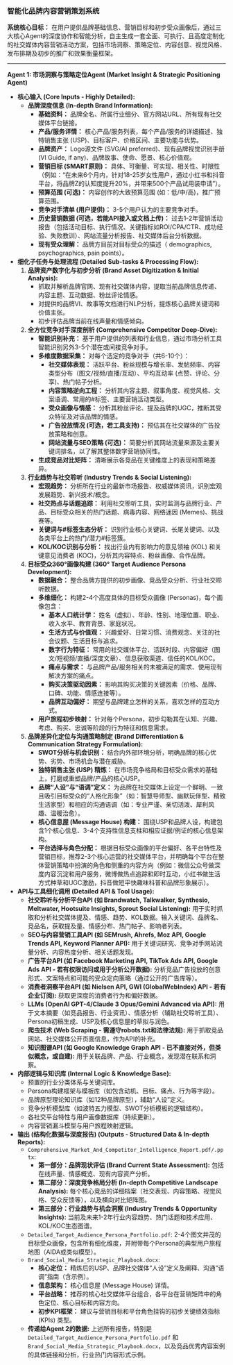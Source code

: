 ### 智能化品牌内容营销策划系统

**系统核心目标：** 在用户提供品牌基础信息、营销目标和初步受众画像后，通过三大核心Agent的深度协作和智能分析，自主生成一套全面、可执行、且高度定制化的社交媒体内容营销活动方案，包括市场洞察、策略定位、内容创意、视觉风格、发布排期及初步的推广和效果衡量框架。

---

**Agent 1: 市场洞察与策略定位Agent (Market Insight & Strategic Positioning Agent)**

* **核心输入 (Core Inputs - Highly Detailed):**
    * **品牌深度信息 (In-depth Brand Information):**
        * **基础资料：** 品牌全名、所属行业细分、官方网站URL、所有现有社交媒体平台链接。
        * **产品/服务详情：** 核心产品/服务列表，每个产品/服务的详细描述、独特销售主张 (USP)、目标客户、价格区间、主要功能与优势。
        * **品牌资产：** Logo源文件 (SVG/AI preferred)、现有品牌视觉识别手册 (VI Guide, if any)、品牌故事、使命、愿景、核心价值观。
        * **营销目标 (SMART原则)：** 具体、可衡量、可实现、相关性、时限性（例如：“在未来6个月内，针对18-25岁女性用户，通过小红书和抖音平台，将品牌Z的认知度提升20%，并带来500个产品试用装申请”）。
        * **预算范围 (可选)：** 内容创作的大致预算范围 (如：低/中/高)，推广预算范围。
        * **竞争对手清单 (用户提供)：** 3-5个用户认为的主要竞争对手。
        * **历史营销数据 (可选，若能API接入或文档上传)：** 过去1-2年营销活动报告（包括活动目标、执行情况、关键指标如ROI/CPA/CTR、成功经验、失败教训）、网站流量分析报告、社交媒体后台分析数据。
        * **现有受众理解：** 品牌方目前对目标受众的描述（ demographics, psychographics, pain points）。
* **细化子任务与处理流程 (Detailed Sub-tasks & Processing Flow):**
    1.  **品牌资产数字化与初步分析 (Brand Asset Digitization & Initial Analysis):**
        * 抓取并解析品牌官网、现有社交媒体内容，提取当前品牌信息传递、内容主题、互动数据、粉丝评论情感。
        * 对提供的品牌VI、故事等文档进行NLP分析，提炼核心品牌关键词和价值主张。
        * 初步评估品牌当前在线声量和情感倾向。
    2.  **全方位竞争对手深度剖析 (Comprehensive Competitor Deep-Dive):**
        * **智能识别补充：** 基于用户提供的列表和行业信息，通过市场分析工具智能识别另外3-5个潜在或间接竞争对手。
        * **多维度数据采集：** 对每个选定的竞争对手（共6-10个）：
            * **社交媒体表现：** 活跃平台、粉丝规模与增长率、发帖频率、内容类型分布（图文/视频/直播/互动）、平均互动率 (点赞、评论、分享)、热门帖子分析。
            * **内容策略逆向工程：** 分析其内容主题、叙事角度、视觉风格、文案语调、常用的#标签、主要营销活动类型。
            * **受众画像与情感：** 分析其粉丝评论、提及品牌的UGC，推断其受众特征及对该品牌的情感。
            * **广告投放情况 (可选，若工具支持)：** 预估其在社交媒体的广告投放策略和创意。
            * **网站流量与SEO策略 (可选)：** 简要分析其网站流量来源及主要关键词排名，以了解其整体数字营销协同性。
        * **生成竞品对比矩阵：** 清晰展示各竞品在关键维度上的表现和策略差异。
    3.  **行业趋势与社交聆听 (Industry Trends & Social Listening):**
        * **宏观趋势：** 分析所在行业的最新市场报告、权威媒体资讯，识别宏观发展趋势、新兴技术/概念。
        * **社交热点与话题追踪：** 利用社交聆听工具，实时监测与品牌行业、产品、目标受众相关的热门话题、病毒内容、网络迷因 (Memes)、挑战赛等。
        * **关键词与#标签生态分析：** 识别行业核心关键词、长尾关键词、以及各类平台上的热门/潜力#标签簇。
        * **KOL/KOC识别与分析：** 找出行业内有影响力的意见领袖 (KOL) 和关键意见消费者 (KOC)，分析其内容特点、粉丝画像、合作品牌。
    4.  **目标受众360°画像构建 (360° Target Audience Persona Development):**
        * **数据融合：** 整合品牌方提供的初步画像、竞品受众分析、行业社交聆听数据。
        * **多维细化：** 构建2-4个高度具体的目标受众画像 (Personas)，每个画像包含：
            * **基本人口统计学：** 姓名（虚拟）、年龄、性别、地理位置、职业、收入水平、教育背景、家庭状况。
            * **生活方式与价值观：** 兴趣爱好、日常习惯、消费观念、关注的社会议题、生活目标与追求。
            * **数字行为特征：** 常用的社交媒体平台、活跃时段、内容偏好（图文/短视频/直播/深度文章）、信息获取渠道、信任的KOL/KOC。
            * **痛点与需求：** 与品牌产品/服务相关的未被满足的需求、使用现有解决方案的痛点。
            * **购买决策驱动因素：** 影响其购买决策的关键因素（价格、品牌、口碑、功能、情感连接等）。
            * **品牌互动偏好：** 期望与品牌建立怎样的关系，喜欢怎样的互动方式。
        * **用户旅程初步映射：** 针对每个Persona，初步勾勒其在认知、兴趣、考虑、购买、忠诚等阶段的行为特征和信息需求。
    5.  **品牌差异化定位与沟通策略制定 (Brand Differentiation & Communication Strategy Formulation):**
        * **SWOT分析与机会识别：** 结合内外部环境分析，明确品牌的核心优势、劣势、市场机会与潜在威胁。
        * **独特销售主张 (USP) 精炼：** 在市场竞争格局和目标受众需求的基础上，打磨或重塑品牌/产品的核心USP。
        * **品牌“人设”与“语调”定义：** 为品牌在社交媒体上设定一个鲜明、一致且吸引目标受众的“人格化形象”（如：智慧导师型、幽默玩伴型、精致生活家型）和相应的沟通语调（如：专业严谨、亲切活泼、犀利风趣、温暖治愈）。
        * **核心信息屋 (Message House) 构建：** 围绕USP和品牌人设，构建包含1个核心信息、3-4个支持性信息支柱和相应证据/例证的核心信息架构。
        * **平台选择与角色分配：** 根据目标受众画像的平台偏好、各平台特性及营销目标，推荐2-3个核心运营的社交媒体平台，并明确每个平台在整体营销策略中扮演的角色和侧重的内容方向（例如：微信公众号做深度内容沉淀和用户服务，微博做热点追踪和即时互动，小红书做生活方式种草和UGC激励，抖音做短平快趣味科普和品牌形象展示）。
* **API与工具细化调用 (Detailed API & Tool Usage):**
    * **社交聆听与分析平台API (如 Brandwatch, Talkwalker, Synthesio, Meltwater, Hootsuite Insights, Sprout Social Listening):** 用于实时抓取和分析社交媒体提及、情感、趋势、KOL数据。输入关键词、品牌名、竞品名，获取提及量、情感分布、热门帖子、影响者列表。
    * **SEO与内容营销工具API (如 SEMrush, Ahrefs, Moz API, Google Trends API, Keyword Planner API):** 用于关键词研究、竞争对手网站流量分析、内容热度分析、相关话题发现。
    * **广告平台API (如 Facebook Marketing API, TikTok Ads API, Google Ads API - 若有权限访问或用于分析公开数据):** 分析竞品广告投放的创意形式、文案特点和可能的受众定向策略（通过公开的广告库等）。
    * **消费者洞察平台API (如 Nielsen API, GWI (GlobalWebIndex) API - 若有企业订阅):** 获取更深度的消费者行为和偏好数据。
    * **LLMs (OpenAI GPT-4/Claude 3 Opus/Gemini Advanced via API):** 用于文本摘要（如竞品报告、行业资讯）、情感分析（辅助社交聆听工具）、Persona初稿生成、USP及核心信息屋的草拟与润色。
    * **爬虫技术 (Web Scraping - 需遵守robots.txt和法律法规):** 用于抓取竞品网站、社交媒体公开页面信息，作为API的补充。
    * **知识图谱API (如 Google Knowledge Graph API - 已不直接对外，但类似概念，或自建):** 用于关联品牌、产品、行业概念，发现潜在联系和洞察。
* **内部逻辑与知识库 (Internal Logic & Knowledge Base):**
    * 预置的行业分类体系与关键词库。
    * Persona构建框架与模板库（如包含动机、目标、痛点、行为等字段）。
    * 品牌原型理论知识库（如12种品牌原型），辅助“人设”定义。
    * 竞争分析模型库（如波特五力模型、SWOT分析模板的逻辑结构）。
    * 各社交平台特性与用户画像数据库（持续更新）。
    * 内容营销漏斗模型与用户旅程映射逻辑。
* **输出 (结构化数据与深度报告) (Outputs - Structured Data & In-depth Reports):**
    * `Comprehensive_Market_And_Competitor_Intelligence_Report.pdf/.pptx`:
        * **第一部分：品牌现状评估 (Brand Current State Assessment):** 包括在线声量、情感概览、现有内容资产分析。
        * **第二部分：深度竞争格局分析 (In-depth Competitive Landscape Analysis):** 每个核心竞品的详细档案（社交表现、内容策略、视觉风格、受众反馈等），以及横向对比矩阵图。
        * **第三部分：行业趋势与机会洞察 (Industry Trends & Opportunity Insights):** 当前及未来1-2年行业内容趋势、热门话题和技术应用、KOL/KOC生态图谱。
    * `Detailed_Target_Audience_Persona_Portfolio.pdf`: 2-4个图文并茂的目标受众画像，包含所有细化维度，并附带每个Persona的典型用户旅程地图（AIDA或类似模型）。
    * `Brand_Social_Media_Strategic_Playbook.docx`:
        * **核心定位：** 精炼后的USP、品牌社交媒体“人设”定义及阐释、沟通“语调”指南（含示例）。
        * **信息架构：** 核心信息屋 (Message House) 详情。
        * **平台战略：** 推荐的核心社交媒体平台组合，各平台在营销矩阵中的角色定位、核心目标和内容方向。
        * **初步KPI框架：** 建议与营销目标和平台角色挂钩的初步关键绩效指标 (KPIs) 类型。
    * **传递给Agent 2的数据:** 上述所有报告，特别是`Detailed_Target_Audience_Persona_Portfolio.pdf` 和 `Brand_Social_Media_Strategic_Playbook.docx`，以及竞品优秀内容案例的具体链接和分析，行业热门内容形式示例。